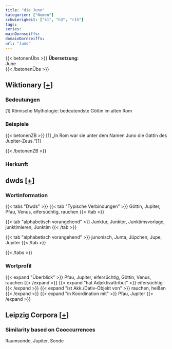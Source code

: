 ```yaml
---
title: "die Juno"
kategorien: ["Nomen"]
schwierigkeit: ["k1", "h3", "r15"]
tags:
series:
mainDornseiffs:
domainDornseiffs:
url: "Juno"
---
```


{{< betonenÜbs >}}
**Übersetzung:**  
June  
{{< /betonenÜbs >}}

## Wiktionary [[+](https://de.wiktionary.org/wiki/Juno)]

### Bedeutungen
[1] Römische Mythologie: bedeutendste Göttin im alten Rom  

### Beispiele
{{< betonenZB >}}
[1] „In Rom war sie unter dem Namen Juno die Gattin des Jupiter-Zeus.“[1]  

{{< /betonenZB >}}
### Herkunft
  



## dwds [[+](https://www.dwds.de/wb/Juno)]

### Wortinformation
{{< tabs "Dwds" >}}
{{< tab "Typische Verbindungen" >}}
Göttin, Jupiter, Pfau, Venus, eifersüchtig, rauchen
{{< /tab >}}

{{< tab "alphabetisch vorangehend" >}}
Junktur, Junktor, Junktimsvorlage, junktimieren, Junktim
{{< /tab >}}

{{< tab "alphabetisch vorangehend" >}}
junonisch, Junta, Jüpchen, Jupe, Jupiter
{{< /tab >}}

{{< /tabs >}}

### Wortprofil
{{< expand "Überblick" >}} Pfau, Jupiter, eifersüchtig, Göttin, Venus, rauchen {{< /expand >}}
{{< expand "hat Adjektivattribut" >}} eifersüchtig {{< /expand >}}
{{< expand "ist Akk./Dativ-Objekt von" >}} rauchen, heißen {{< /expand >}}
{{< expand "in Koordination mit" >}} Pfau, Jupiter {{< /expand >}}

## Leipzig Corpora [[+](https://corpora.uni-leipzig.de/en/res?word=Juno&corpusId=deu_newscrawl-public_2018)]


### Similarity based on Cooccurrences
Raumsonde, Jupiter, Sonde


